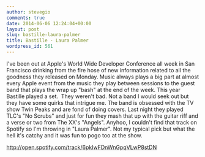 ```yaml
---
author: stevegio
comments: true
date: 2014-06-06 12:24:04+00:00
layout: post
slug: bastille-laura-palmer
title: Bastille - Laura Palmer
wordpress_id: 561
---
```


I've been out at Apple's World Wide Developer Conference all week in San Francisco drinking from the fire hose of new information related to all the goodness they released on Monday. Music always plays a big part at almost every Apple event from the music they play between sessions to the guest band that plays the wrap up "bash" at the end of the week. This year Bastille played a set.  They weren't bad. Not a band I would seek out but they have some quirks that intrigue me. The band is obsessed with the TV show Twin Peaks and are fond of doing covers. Last night they played TLC's "No Scrubs" and just for fun they mash that up with the guitar riff and a verse or two from The XX's "Angels". Anyhoo, I couldn't find that track on Spotify so I'm throwing in "Laura Palmer". Not my typical pick but what the hell it's catchy and it was fun to pogo too at the show.

http://open.spotify.com/track/6pkIwFDnWnGpqVLwP8stDN
